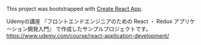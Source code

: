 This project was bootstrapped with [Create React App](https://github.com/facebook/create-react-app).

Udemyの講座
『フロントエンドエンジニアのための React ・ Redux アプリケーション開発入門』
で作成したサンプルプロジェクトです。
https://www.udemy.com/course/react-application-development/
